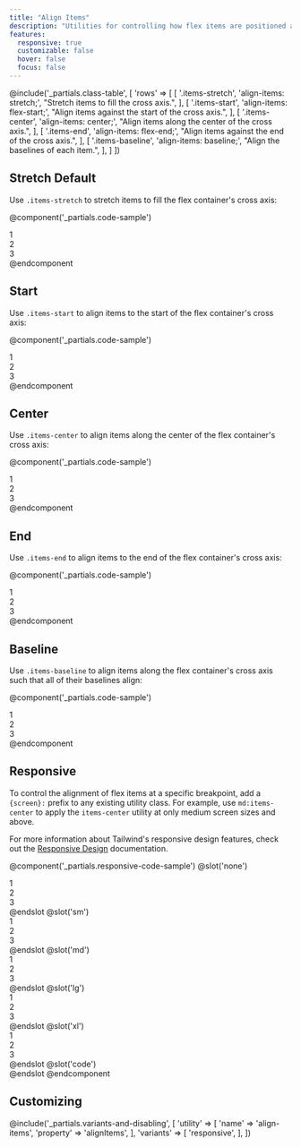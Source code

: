```yaml
---
title: "Align Items"
description: "Utilities for controlling how flex items are positioned along a container's cross axis."
features:
  responsive: true
  customizable: false
  hover: false
  focus: false
---
```


@include('_partials.class-table', [
  'rows' => [
    [
      '.items-stretch',
      'align-items: stretch;',
      "Stretch items to fill the cross axis.",
    ],
    [
      '.items-start',
      'align-items: flex-start;',
      "Align items against the start of the cross axis.",
    ],
    [
      '.items-center',
      'align-items: center;',
      "Align items along the center of the cross axis.",
    ],
    [
      '.items-end',
      'align-items: flex-end;',
      "Align items against the end of the cross axis.",
    ],
    [
      '.items-baseline',
      'align-items: baseline;',
      "Align the baselines of each item.",
    ],
  ]
])

## Stretch <span class="ml-2 font-semibold text-gray-600 text-sm uppercase tracking-wide">Default</span>

Use `.items-stretch` to stretch items to fill the flex container's cross axis:

@component('_partials.code-sample')
<div class="flex items-stretch bg-gray-200 h-24">
  <div class="flex-1 text-gray-700 text-center bg-gray-400 px-4 py-2 m-2">1</div>
  <div class="flex-1 text-gray-700 text-center bg-gray-400 px-4 py-2 m-2">2</div>
  <div class="flex-1 text-gray-700 text-center bg-gray-400 px-4 py-2 m-2">3</div>
</div>
@endcomponent

## Start

Use `.items-start` to align items to the start of the flex container's cross axis:

@component('_partials.code-sample')
<div class="flex items-start bg-gray-200 h-24">
  <div class="flex-1 text-gray-700 text-center bg-gray-400 px-4 py-2 m-2">1</div>
  <div class="flex-1 text-gray-700 text-center bg-gray-400 px-4 py-2 m-2">2</div>
  <div class="flex-1 text-gray-700 text-center bg-gray-400 px-4 py-2 m-2">3</div>
</div>
@endcomponent

## Center

Use `.items-center` to align items along the center of the flex container's cross axis:

@component('_partials.code-sample')
<div class="flex items-center bg-gray-200 h-24">
  <div class="flex-1 text-gray-700 text-center bg-gray-400 px-4 py-2 m-2">1</div>
  <div class="flex-1 text-gray-700 text-center bg-gray-400 px-4 py-2 m-2">2</div>
  <div class="flex-1 text-gray-700 text-center bg-gray-400 px-4 py-2 m-2">3</div>
</div>
@endcomponent

## End

Use `.items-end` to align items to the end of the flex container's cross axis:

@component('_partials.code-sample')
<div class="flex items-end bg-gray-200 h-24">
  <div class="flex-1 text-gray-700 text-center bg-gray-400 px-4 py-2 m-2">1</div>
  <div class="flex-1 text-gray-700 text-center bg-gray-400 px-4 py-2 m-2">2</div>
  <div class="flex-1 text-gray-700 text-center bg-gray-400 px-4 py-2 m-2">3</div>
</div>
@endcomponent

## Baseline

Use `.items-baseline` to align items along the flex container's cross axis such that all of their baselines align:

@component('_partials.code-sample')
<div class="flex items-baseline bg-gray-200 h-24">
  <div class="flex-1 text-gray-700 text-center bg-gray-400 px-4 py-2 m-2 text-base">1</div>
  <div class="flex-1 text-gray-700 text-center bg-gray-400 px-4 py-2 m-2 text-2xl">2</div>
  <div class="flex-1 text-gray-700 text-center bg-gray-400 px-4 py-2 m-2 text-lg">3</div>
</div>
@endcomponent

## Responsive

To control the alignment of flex items at a specific breakpoint, add a `{screen}:` prefix to any existing utility class. For example, use `md:items-center` to apply the `items-center` utility at only medium screen sizes and above.

For more information about Tailwind's responsive design features, check out the [Responsive Design](/docs/responsive-design/) documentation.

@component('_partials.responsive-code-sample')
@slot('none')
<div class="flex items-stretch bg-gray-200 h-24">
  <div class="flex-1 text-gray-700 text-center bg-gray-400 px-4 py-2 m-2 text-base">1</div>
  <div class="flex-1 text-gray-700 text-center bg-gray-400 px-4 py-2 m-2 text-2xl">2</div>
  <div class="flex-1 text-gray-700 text-center bg-gray-400 px-4 py-2 m-2 text-lg">3</div>
</div>
@endslot
@slot('sm')
<div class="flex items-start bg-gray-200 h-24">
  <div class="flex-1 text-gray-700 text-center bg-gray-400 px-4 py-2 m-2 text-base">1</div>
  <div class="flex-1 text-gray-700 text-center bg-gray-400 px-4 py-2 m-2 text-2xl">2</div>
  <div class="flex-1 text-gray-700 text-center bg-gray-400 px-4 py-2 m-2 text-lg">3</div>
</div>
@endslot
@slot('md')
<div class="flex items-center bg-gray-200 h-24">
  <div class="flex-1 text-gray-700 text-center bg-gray-400 px-4 py-2 m-2 text-base">1</div>
  <div class="flex-1 text-gray-700 text-center bg-gray-400 px-4 py-2 m-2 text-2xl">2</div>
  <div class="flex-1 text-gray-700 text-center bg-gray-400 px-4 py-2 m-2 text-lg">3</div>
</div>
@endslot
@slot('lg')
<div class="flex items-end bg-gray-200 h-24">
  <div class="flex-1 text-gray-700 text-center bg-gray-400 px-4 py-2 m-2 text-base">1</div>
  <div class="flex-1 text-gray-700 text-center bg-gray-400 px-4 py-2 m-2 text-2xl">2</div>
  <div class="flex-1 text-gray-700 text-center bg-gray-400 px-4 py-2 m-2 text-lg">3</div>
</div>
@endslot
@slot('xl')
<div class="flex items-baseline bg-gray-200 h-24">
  <div class="flex-1 text-gray-700 text-center bg-gray-400 px-4 py-2 m-2 text-base">1</div>
  <div class="flex-1 text-gray-700 text-center bg-gray-400 px-4 py-2 m-2 text-2xl">2</div>
  <div class="flex-1 text-gray-700 text-center bg-gray-400 px-4 py-2 m-2 text-lg">3</div>
</div>
@endslot
@slot('code')
<div class="none:items-stretch sm:items-start md:items-center lg:items-end xl:items-baseline ...">
  <!-- ... -->
</div>
@endslot
@endcomponent

## Customizing

@include('_partials.variants-and-disabling', [
    'utility' => [
        'name' => 'align-items',
        'property' => 'alignItems',
    ],
    'variants' => [
        'responsive',
    ],
])
